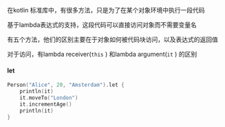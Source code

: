 在kotlin 标准库中，有很多方法，只是为了在某个对象环境中执行一段代码

基于lambda表达式的支持，这段代码可以直接访问对象而不需要变量名



有五个方法，他们的区别主要在于对象如何被代码块访问，以及表达式的返回值

对于访问，有lambda receiver(`this` ) 和lambda argument(`it` ) 的区别

#### let

```kotlin
Person("Alice", 20, "Amsterdam").let {
    println(it)
    it.moveTo("London")
    it.incrementAge()
    println(it)
}
```



